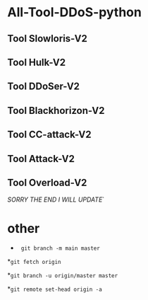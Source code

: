 # All-Tool-DDoS-python

## Tool Slowloris-V2

## Tool Hulk-V2

## Tool DDoSer-V2

## Tool Blackhorizon-V2

## Tool CC-attack-V2

## Tool Attack-V2

## Tool Overload-V2

*SORRY THE END I WILL UPDATE*`

# other

* ` git branch -m main master`

*`git fetch origin`

*`git branch -u origin/master master`

*`git remote set-head origin -a`

